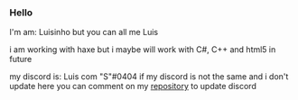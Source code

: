 ### Hello

I'm am: Luisinho but you can all me Luis

i am working with haxe but i maybe will work with C#, C++ and html5 in future

my discord is: Luis com "S"#0404
if my discord is not the same and i don't update here you can comment on my [repository](https://github.com/Luisinhi010/Luisinhi010) to update discord


<!--
**Luisinhi010/Luisinhi010** is a ✨ _special_ ✨ repository because its `README.md` (this file) appears on your GitHub profile.

Here are some ideas to get you started:

- 🔭 I’m currently working on ...
- 🌱 I’m currently learning ...
- 👯 I’m looking to collaborate on ...
- 🤔 I’m looking for help with ...
- 💬 Ask me about ...
- 📫 How to reach me: ...
- 😄 Pronouns: ...
- ⚡ Fun fact: ...
-->
